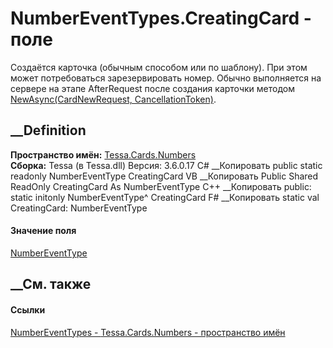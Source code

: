# NumberEventTypes.CreatingCard - поле
Создаётся карточка (обычным способом или по шаблону). При этом может
потребоваться зарезервировать номер. Обычно выполняется на сервере на этапе
AfterRequest после создания карточки методом [NewAsync(CardNewRequest,
CancellationToken)](M_Tessa_Cards_ICardRepository_NewAsync.htm).
## __Definition
 **Пространство имён:** [Tessa.Cards.Numbers](N_Tessa_Cards_Numbers.htm)  
 **Сборка:** Tessa (в Tessa.dll) Версия: 3.6.0.17
C# __Копировать
     public static readonly NumberEventType CreatingCard
VB __Копировать
     Public Shared ReadOnly CreatingCard As NumberEventType
C++ __Копировать
     public:
    static initonly NumberEventType^ CreatingCard
F# __Копировать
     static val CreatingCard: NumberEventType
#### Значение поля
[NumberEventType](T_Tessa_Cards_Numbers_NumberEventType.htm)
##  __См. также
#### Ссылки
[NumberEventTypes - ](T_Tessa_Cards_Numbers_NumberEventTypes.htm)
[Tessa.Cards.Numbers - пространство имён](N_Tessa_Cards_Numbers.htm)
